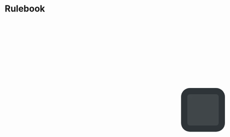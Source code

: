 # Rulebook

<div class="fenetre" style="
  position: fixed !important;
  width: 100px; 
  height: 100px; 
  background-color: rgba(44,50,54,0.9); 
  border:none;
  cursor: pointer;
  hover: 101%;
  right: 3%;
  top: 9%;
  border: 20px solid rgba(44,50,54,0.9);
  border-radius: 20%;">
  <img id="image" src="https://i.ibb.co/Hpp9nFM/d1.png" name="randimg" >
  <style>
    .fenetre {background-color: rgb(44,50,54)}
    #image {
      width: 100px;
    }
    #image:not(:active) {
      animation-name: example;
      animation-duration: 4s;
    }
    #image:hover {
      cursor:pointer;
    }
    @keyframes example {
      from {opacity:0;}
      to {opacity: 1;}
    }
  </style>
  <script>
    var images = [ 
      "https://i.ibb.co/Hpp9nFM/d1.png", 
      "https://i.ibb.co/XxwmjbW/d2.png",
      "https://i.ibb.co/KbxCMyW/d3.png",
      "https://i.ibb.co/tbppJVM/d4.png",
      "https://i.ibb.co/2jtdHnb/d5.png",
      "https://i.ibb.co/QQtWTQk/d6.png"];
    init();
    function random_image(images) {
      var random = randomize(images);
      while(images[random] === document.getElementById("image").src){
      random = randomize(images)
    }
    document.getElementById("image").src = images[random].toString();
    }
    function randomize(array){
      return Math.floor((Math.random() * (array.length)));
    }
    function init() {
      document.getElementById("image").addEventListener("click", function(){
      random_image(images);
      });
      random_image(images);
    }
  </script>
</div>